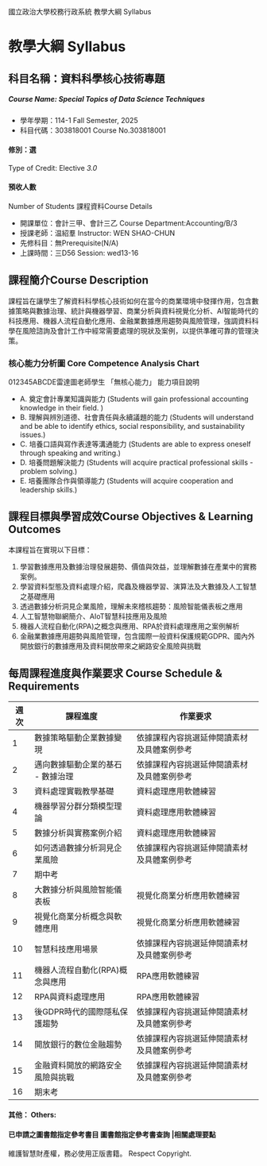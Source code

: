國立政治大學校務行政系統 教學大綱 Syllabus
# 教學大綱 Syllabus
##  科目名稱：資料科學核心技術專題
#####  Course Name: Special Topics of Data Science Techniques
  * 學年學期：114-1 Fall Semester, 2025 
  * 科目代碼：303818001 Course No.303818001
#### 修別：選
Type of Credit: Elective 
_3.0_
#### 預收人數
Number of Students
課程資料Course Details
  * 開課單位：會計三甲、會計三乙 Course Department:Accounting/B/3 
  * 授課老師：温紹羣 Instructor: WEN SHAO-CHUN 
  * 先修科目：無Prerequisite(N/A)
  * 上課時間：三D56 Session: wed13-16
##  課程簡介Course Description
課程旨在讓學生了解資料科學核心技術如何在當今的商業環境中發揮作用，包含數據策略與數據治理、統計與機器學習、商業分析與資料視覺化分析、AI智能時代的科技應用、機器人流程自動化應用、金融業數據應用趨勢與風險管理，強調資料科學在風險諮詢及會計工作中經常需要處理的現狀及案例，以提供準確可靠的管理決策。
###  核心能力分析圖 Core Competence Analysis Chart
012345ABCDE雷達圖老師學生
「無核心能力」 
能力項目說明
  * A. 奠定會計專業知識與能力 (Students will gain professional accounting knowledge in their field. )
  * B. 理解與辨別道德、社會責任與永續議題的能力 (Students will understand and be able to identify ethics, social responsibility, and sustainability issues.)
  * C. 培養口語與寫作表達等溝通能力 (Students are able to express oneself through speaking and writing.)
  * D. 培養問題解決能力 (Students will acquire practical professional skills - problem solving.)
  * E. 培養團隊合作與領導能力 (Students will acquire cooperation and leadership skills.)
##  課程目標與學習成效Course Objectives & Learning Outcomes 
本課程旨在實現以下目標：
1. 學習數據應用及數據治理發展趨勢、價值與效益，並理解數據在產業中的實務案例。
2. 學習資料型態及資料處理介紹，爬蟲及機器學習、演算法及大數據及人工智慧之基礎應用
3. 透過數據分析洞見企業風險，理解未來稽核趨勢：風險智能儀表板之應用
4. 人工智慧物聯網簡介、AIoT智慧科技應用及風險
5. 機器人流程自動化(RPA)之概念與應用、RPA於資料處理應用之案例解析
6. 金融業數據應用趨勢與風險管理，包含國際一般資料保護規範GDPR、國內外開放銀行的數據應用及資料開放帶來之網路安全風險與挑戰
##  每周課程進度與作業要求 Course Schedule & Requirements
週次 |  課程進度 |  作業要求  
---|---|---  
1 |  數據策略驅動企業數據變現 |  依據課程內容挑選延伸閱讀素材及具體案例參考  
2 |  邁向數據驅動企業的基石 - 數據治理 |  依據課程內容挑選延伸閱讀素材及具體案例參考  
3 | 資料處理實戰教學基礎 |  資料處理應用軟體練習  
4 |  機器學習分群分類模型理論 |  資料處理應用軟體練習  
5 |  數據分析與實務案例介紹 |  資料處理應用軟體練習  
6 |  如何透過數據分析洞見企業風險 |  依據課程內容挑選延伸閱讀素材及具體案例參考  
7 |  期中考  
8 |  大數據分析與風險智能儀表板 |  視覺化商業分析應用軟體練習  
9 |  視覺化商業分析概念與軟體應用 |  視覺化商業分析應用軟體練習  
10 |  智慧科技應用場景 |  依據課程內容挑選延伸閱讀素材及具體案例參考  
11 |  機器人流程自動化(RPA)概念與應用 |  RPA應用軟體練習  
12 |  RPA與資料處理應用 |  RPA應用軟體練習  
13 |  後GDPR時代的國際隱私保護趨勢 |  依據課程內容挑選延伸閱讀素材及具體案例參考  
14 |  開放銀行的數位金融趨勢 |  依據課程內容挑選延伸閱讀素材及具體案例參考  
15 |  金融資料開放的網路安全風險與挑戰 |  依據課程內容挑選延伸閱讀素材及具體案例參考  
16 |  期末考  
####  其他： Others:
####  已申請之圖書館指定參考書目  圖書館指定參考書查詢 |相關處理要點
維護智慧財產權，務必使用正版書籍。 Respect Copyright.